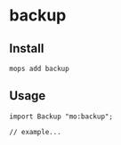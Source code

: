 # backup

## Install
```
mops add backup
```

## Usage
```motoko
import Backup "mo:backup";

// example...
```